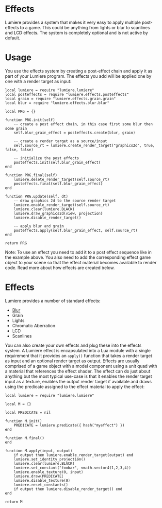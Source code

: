 # Effects
Lumiere provides a system that makes it very easy to apply multiple post-effects to a game. This could be anything from lights or blur to scanlines and LCD effects. The system is completely optional and is not active by default.

# Usage
You use the effects system by creating a post-effect chain and apply it as part of your Lumiere program. The effects you add will be applied one by one with a render target as input:

	local lumiere = require "lumiere.lumiere"
	local posteffects = require "lumiere.effects.posteffects"
	local grain = require "lumiere.effects.grain.grain"
	local blur = require "lumiere.effects.blur.blur"

	local PRG = {}

	function PRG.init(self)
		-- create a post effect chain, in this case first some blur then some grain
		self.blur_grain_effect = posteffects.create(blur, grain)

		-- create a render target as a source/input
		self.source_rt = lumiere.create_render_target("graphics2d", true, false, false)

		-- initialize the post effects
		posteffects.init(self.blur_grain_effect)
	end

	function PRG.final(self)
		lumiere.delete_render_target(self.source_rt)
		posteffects.final(self.blur_grain_effect)
	end

	function PRG.update(self, dt)
		-- draw graphics 2d to the source render target
		lumiere.enable_render_target(self.source_rt)
		lumiere.clear(lumiere.BLACK)
		lumiere.draw_graphics2d(view, projection)
		lumiere.disable_render_target()

		-- apply blur and grain
		posteffects.apply(self.blur_grain_effect, self.source_rt)
	end

	return PRG

Note: To use an effect you need to add it to a post effect sequence like in the example above. You also need to add the corresponding effect game object to your scene so that the effect material becomes available to render code. Read more about how effects are created below.

# Effects
Lumiere provides a number of standard effects:

* [Blur](blur/)
* Grain
* Lights
* Chromatic Aberration
* LCD
* Scanlines

You can also create your own effects and plug these into the effects system. A Lumiere effect is encapsulated into a Lua module with a single requirement that it provides an `apply()` function that takes a render target as input and an optional render target as output. Effects are usually comprised of a game object with a model component using a unit quad with a material that references the effect shader. The effect can do just about anything but the most typical use-case is that it enables the render target input as a texture, enables the output render target if available and draws using the predicate assigned to the effect material to apply the effect:

	local lumiere = require "lumiere.lumiere"

	local M = {}

	local PREDICATE = nil

	function M.init()
		PREDICATE = lumiere.predicate({ hash("myeffect") })
	end

	function M.final()
	end

	function M.apply(input, output)
		if output then lumiere.enable_render_target(output) end
		lumiere.set_identity_projection()
		lumiere.clear(lumiere.BLACK)
		lumiere.set_constant("foobar", vmath.vector4(1,2,3,4))
		lumiere.enable_texture(0, input)
		lumiere.draw(PREDICATE)
		lumiere.disable_texture(0)
		lumiere.reset_constants()
		if output then lumiere.disable_render_target() end
	end

	return M
